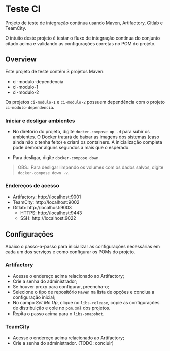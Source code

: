 # Teste CI

Projeto de teste de integração contínua usando Maven, Artifactory, Gitlab e TeamCity.

O intuito deste projeto é testar o fluxo de integração contínua do conjunto citado acima e validando as configurações corretas no POM do projeto.

## Overview

Este projeto de teste contém 3 projetos Maven:
- ci-modulo-dependencia
- ci-modulo-1
- ci-modulo-2

Os projetos `ci-modulo-1` e `ci-modulo-2` possuem dependência com o projeto `ci-modulo-dependencia`.

### Iniciar e desligar ambientes

- No diretório do projeto, digite `docker-compose up -d` para subir os ambientes. O Docker tratará de baixar as imagens dos sistemas (caso ainda não o tenha feito) e criará os containers. A inicialização completa pode demorar alguns segundos a mais que o esperado.

- Para desligar, digite `docker-compose down`.

> OBS.: Para desligar limpando os volumes com os dados salvos, digite `docker-compose down -v`.

### Endereços de acesso

- Artifactory: http://localhost:9001
- TeamCity: http://localhost:9002
- Gitlab: http://localhost:9003
  - HTTPS: http://localhost:9443
  - SSH: http://localhost:9022

## Configurações

Abaixo o passo-a-passo para inicializar as configurações necessárias em cada um dos serviços e como configurar os POMs do projeto.

### Artifactory

- Acesse o endereço acima relacionado ao Artifactory;
- Crie a senha do administrador;
- Se houver proxy para configurar, preencha-o;
- Selecione o tipo de repositório `Maven` na lista de opções e conclua a configuração inicial;
- No campo *Set Me Up*, clique no `libs-release`, copie as configurações de distribuição e cole no `pom.xml` dos projetos.
- Repita o passo acima para o `libs-snapshot`.

### TeamCity

- Acesse o endereço acima relacionado ao Artifactory;
- Crie a senha do administrador. (TODO: concluir)
